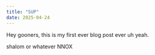 ```yaml
---
title: "SUP"
date: 2025-04-24
---
```


Hey gooners, this is my first ever blog post ever uh yeah.

shalom or whatever
NNOX
